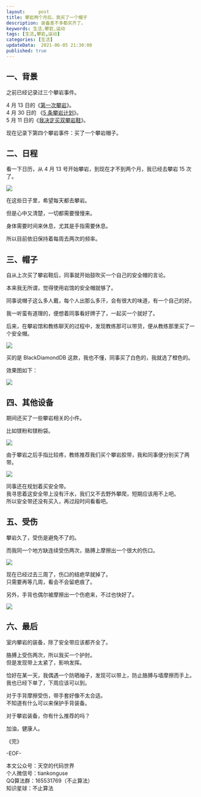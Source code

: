```yaml
---   
layout:     post  
title: 攀岩两个月后，我买了一个帽子   
description: 装备差不多都买齐了。   
keywords: 生活,攀岩,运动  
tags: [生活,攀岩,运动]    
categories: [生活]  
updateData:  2021-06-05 21:30:00  
published: true  
---  
```



## 一、背景  


之前已经记录过三个攀岩事件。  


4 月 13 日的《[第一次攀岩](https://mp.weixin.qq.com/s/b441xzPP1nTUJXhfGettlw)》。  
4 月 30 日的 《[5 条攀岩计划](https://mp.weixin.qq.com/s/hGrj_vEs-UnTCold5O2Ssw)》。  
5 月 11 日的《[我决定买双攀岩鞋](https://mp.weixin.qq.com/s/QXS8kexu1_IkHhcj82I5lw)》。  


现在记录下第四个攀岩事件：买了一个攀岩帽子。  


## 二、日程  


看一下日历，从 4 月 13 号开始攀岩，到现在才不到两个月，我已经去攀岩 15 次了。  


![](//res.tiankonguse.com/images/2021/06/05/001.png)  


在这些日子里，希望每天都去攀岩。  


但是心中又清楚，一切都需要慢慢来。  


身体需要时间来休息，尤其是手指需要休息。  


所以目前依旧保持着每周去两次的频率。  



## 三、帽子  


自从上次买了攀岩鞋后，同事就开始鼓吹买一个自己的安全帽的言论。  


本来我无所谓，觉得使用岩馆的安全帽就够了。  


同事说帽子这么多人戴，每个人出那么多汗，会有很大的味道，有一个自己的好。  


我一听蛮有道理的，便想着同事看好牌子了，一起买一个就好了。  


后来，在攀岩馆和教练聊天的过程中，发现教练那可以带货，便从教练那里买了一个安全帽。  


![](//res.tiankonguse.com/images/2021/06/05/002.png)  



买的是 BlackDiamondDB 这款，我也不懂，同事买了白色的，我就选了橙色的。  


效果图如下：  


![](//res.tiankonguse.com/images/2021/06/05/003.png)  


## 四、其他设备  


期间还买了一些攀岩相关的小件。  


比如镁粉和镁粉袋。  


![](//res.tiankonguse.com/images/2021/06/05/004.png)  



由于攀岩之后手指比较疼，教练推荐我们买个攀岩胶带，我和同事便分别买了两带。  



![](//res.tiankonguse.com/images/2021/06/05/005.png)  



同事还在规划着买安全带。  
我寻思着这安全带上没有汗水，我们又不去野外攀爬，短期应该用不上吧。  
所以安全带还没有买入，再过段时间看看吧。  


## 五、受伤  


攀岩久了，受伤是避免不了的。  


而我同一个地方缺连续受伤两次，胳膊上摩擦出一个很大的伤口。  


![](//res.tiankonguse.com/images/2021/06/05/006.png)  


现在已经过去三周了，伤口的结疤早就掉了。  
只需要再等几周，看会不会留疤痕了。  


另外，手背也偶尔被摩擦出一个伤疤来，不过也快好了。  


![](//res.tiankonguse.com/images/2021/06/05/007.png)  



## 六、最后  


室内攀岩的装备，除了安全带应该都齐全了。  


胳膊上受伤两次，所以我买一个护肘。  
但是发现带上太紧了，影响发挥。  


恰好在某一天，我偶遇一个防晒袖子，发现可以带上，防止胳膊与墙摩擦而手上。  
我也已经下单了，下周应该可以到。  


对于手背摩擦受伤，带手套好像不太合适。  
不知道有什么可以来保护手背装备。  


对于攀岩装备，你有什么推荐的吗？  



加油，健康人。  


《完》  


-EOF-  



本文公众号：天空的代码世界  
个人微信号：tiankonguse  
QQ算法群：165531769（不止算法）  
知识星球：不止算法  

